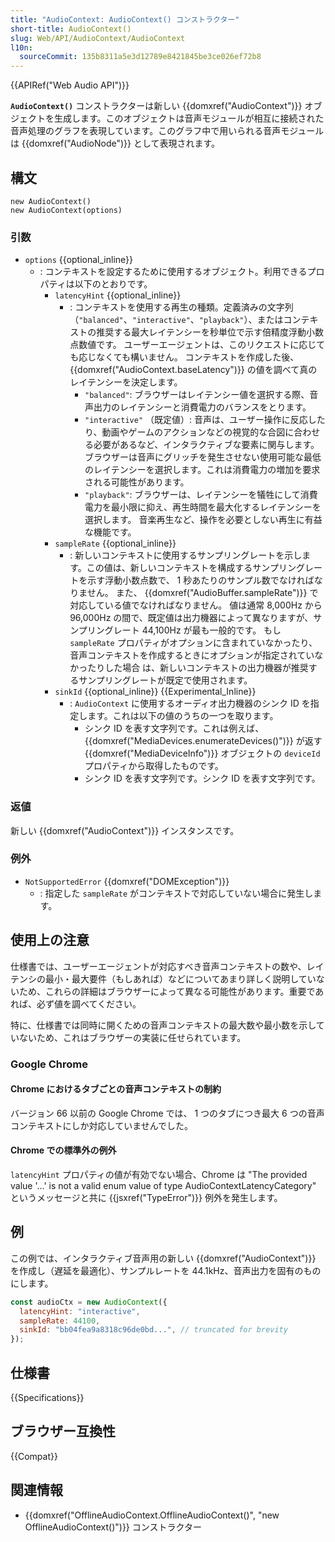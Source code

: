 ```yaml
---
title: "AudioContext: AudioContext() コンストラクター"
short-title: AudioContext()
slug: Web/API/AudioContext/AudioContext
l10n:
  sourceCommit: 135b8311a5e3d12789e8421845be3ce026ef72b8
---
```


{{APIRef("Web Audio API")}}

**`AudioContext()`** コンストラクターは新しい {{domxref("AudioContext")}} オブジェクトを生成します。このオブジェクトは音声モジュールが相互に接続された音声処理のグラフを表現しています。このグラフ中で用いられる音声モジュールは {{domxref("AudioNode")}} として表現されます。

## 構文

```js-nolint
new AudioContext()
new AudioContext(options)
```

### 引数

- `options` {{optional_inline}}
  - : コンテキストを設定するために使用するオブジェクト。利用できるプロパティは以下のとおりです。
    - `latencyHint` {{optional_inline}}
      - : コンテキストを使用する再生の種類。定義済みの文字列（`"balanced"`、`"interactive"`、`"playback"`）、またはコンテキストの推奨する最大レイテンシーを秒単位で示す倍精度浮動小数点数値です。
        ユーザーエージェントは、このリクエストに応じても応じなくても構いません。
        コンテキストを作成した後、 {{domxref("AudioContext.baseLatency")}} の値を調べて真のレイテンシーを決定します。
        - `"balanced"`: ブラウザーはレイテンシー値を選択する際、音声出力のレイテンシーと消費電力のバランスをとります。
        - `"interactive"` （既定値）: 音声は、ユーザー操作に反応したり、動画やゲームのアクションなどの視覚的な合図に合わせる必要があるなど、インタラクティブな要素に関与します。
          ブラウザーは音声にグリッチを発生させない使用可能な最低のレイテンシーを選択します。これは消費電力の増加を要求される可能性があります。
        - `"playback"`: ブラウザーは、レイテンシーを犠牲にして消費電力を最小限に抑え、再生時間を最大化するレイテンシーを選択します。
          音楽再生など、操作を必要としない再生に有益な機能です。
    - `sampleRate` {{optional_inline}}
      - : 新しいコンテキストに使用するサンプリングレートを示します。この値は、新しいコンテキストを構成するサンプリングレートを示す浮動小数点数で、 1 秒あたりのサンプル数でなければなりません。
        また、 {{domxref("AudioBuffer.sampleRate")}} で対応している値でなければなりません。
        値は通常 8,000Hz から 96,000Hz の間で、既定値は出力機器によって異なりますが、サンプリングレート 44,100Hz が最も一般的です。
        もし `sampleRate` プロパティがオプションに含まれていなかったり、音声コンテキストを作成するときにオプションが指定されていなかったりした場合 は、新しいコンテキストの出力機器が推奨するサンプリングレートが既定で使用されます。
    - `sinkId` {{optional_inline}} {{Experimental_Inline}}
      - : `AudioContext` に使用するオーディオ出力機器のシンク ID を指定します。これは以下の値のうちの一つを取ります。
        - シンク ID を表す文字列です。これは例えば、 {{domxref("MediaDevices.enumerateDevices()")}} が返す {{domxref("MediaDeviceInfo")}} オブジェクトの `deviceId` プロパティから取得したものです。
        - シンク ID を表す文字列です。シンク ID を表す文字列です。

### 返値

新しい {{domxref("AudioContext")}} インスタンスです。

### 例外

- `NotSupportedError` {{domxref("DOMException")}}
  - : 指定した `sampleRate` がコンテキストで対応していない場合に発生します。

## 使用上の注意

仕様書では、ユーザーエージェントが対応すべき音声コンテキストの数や、レイテンシの最小・最大要件（もしあれば）などについてあまり詳しく説明していないため、これらの詳細はブラウザーによって異なる可能性があります。重要であれば、必ず値を調べてください。

特に、仕様書では同時に開くための音声コンテキストの最大数や最小数を示していないため、これはブラウザーの実装に任せられています。

### Google Chrome

#### Chrome におけるタブごとの音声コンテキストの制約

バージョン 66 以前の Google Chrome では、 1 つのタブにつき最大 6 つの音声コンテキストにしか対応していませんでした。

#### Chrome での標準外の例外

`latencyHint` プロパティの値が有効でない場合、Chrome は "The provided value '...' is not a valid enum value of type AudioContextLatencyCategory" というメッセージと共に {{jsxref("TypeError")}} 例外を発生します。

## 例

この例では、インタラクティブ音声用の新しい {{domxref("AudioContext")}} を作成し（遅延を最適化）、サンプルレートを 44.1kHz、音声出力を固有のものにします。

```js
const audioCtx = new AudioContext({
  latencyHint: "interactive",
  sampleRate: 44100,
  sinkId: "bb04fea9a8318c96de0bd...", // truncated for brevity
});
```

## 仕様書

{{Specifications}}

## ブラウザー互換性

{{Compat}}

## 関連情報

- {{domxref("OfflineAudioContext.OfflineAudioContext()", "new OfflineAudioContext()")}} コンストラクター
